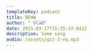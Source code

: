 ```yaml
---
templateKey: podcast
title: NEWW
author: " Vlad"
date: 2021-03-17T15:25:37.641Z
description: Some song
audio: /assets/git-2-eq.mp3
---
```

